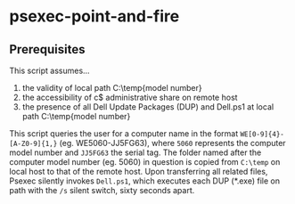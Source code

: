 # psexec-point-and-fire

## Prerequisites

This script assumes...
1. the validity of local path C:\temp\{model number}
2. the accessibility of c$ administrative share on remote host
3. the presence of all Dell Update Packages (DUP) and Dell.ps1 at local path C:\temp\{model number}

This script queries the user for a computer name in the format ``WE[0-9]{4}-[A-Z0-9]{1,}`` (eg. WE5060-JJ5FG63), where ``5060`` represents the computer model number and ``JJ5FG63`` the serial tag. The folder named after the computer model number (eg. 5060) in question is copied from ``C:\temp`` on local host to that of the remote host. Upon transferring all related files, Psexec silently invokes ``Dell.ps1``, which executes each DUP (\*.exe) file on path with the ``/s`` silent switch, sixty seconds apart.
